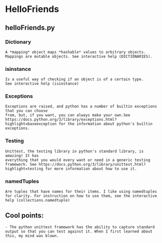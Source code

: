 # HelloFriends

## helloFriends.py
### Dictionary
	A *mapping* object maps *hashable* values to arbitrary objects.
    Mappings are mutable objects. See interactive help (DICTIONARIES).

### isinstance
	Is a useful way of checking if an object is of a certain type.
    See interactive help (isinstance)
### Exceptions
	Exceptions are raised, and python has a number of builtin exceptions that you can choose
    from, but, if you want, you can always make your own.See https://docs.python.org/3/library/exceptions.html?highlight=baseexception for the information about python's builtin exceptions.

### Testing
	Unittest, the testing library in python's standard library, is amazing! It has
    everything that you would every want or need in a generic testing framework. See https://docs.python.org/3/library/unittest.html?highlight=testing for more information about how to use it.

### namedTuples
	Are tuples that have names for their items. I like using namedtuples for clarity. For instruction on how to use them, see the interactive help (collections.namedtuple)

## Cool points:
	- The python unittest framework has the ability to capture standard output so that you can test against it. When I first learned about this, my mind was blown.
